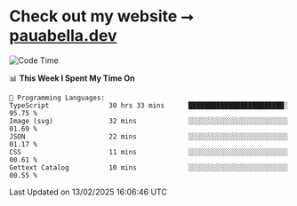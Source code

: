 # Check out my website ⭢ [pauabella.dev](https://pauabella.dev)

<!--START_SECTION:waka-->
![Code Time](http://img.shields.io/badge/Code%20Time-4%2C083%20hrs%2011%20mins-blue)

📊 **This Week I Spent My Time On** 

```text
💬 Programming Languages: 
TypeScript               30 hrs 33 mins      ████████████████████████░   95.75 % 
Image (svg)              32 mins             ░░░░░░░░░░░░░░░░░░░░░░░░░   01.69 % 
JSON                     22 mins             ░░░░░░░░░░░░░░░░░░░░░░░░░   01.17 % 
CSS                      11 mins             ░░░░░░░░░░░░░░░░░░░░░░░░░   00.61 % 
Gettext Catalog          10 mins             ░░░░░░░░░░░░░░░░░░░░░░░░░   00.55 % 
```


 Last Updated on 13/02/2025 16:06:46 UTC
<!--END_SECTION:waka-->
